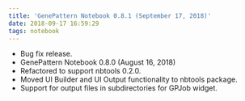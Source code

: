 ```yaml
---
title: 'GenePattern Notebook 0.8.1 (September 17, 2018)'
date: 2018-09-17 16:59:29
tags: notebook
---
```


- Bug fix release.
- GenePattern Notebook 0.8.0 (August 16, 2018)
- Refactored to support nbtools 0.2.0.
- Moved UI Builder and UI Output functionality to nbtools package.
- Support for output files in subdirectories for GPJob widget.
